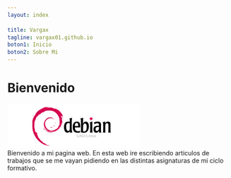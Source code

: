 ```yaml
---
layout: index

title: Vargax	
tagline: vargax01.github.io
boton1: Inicio
boton2: Sobre Mi
---
```

# Bienvenido
![debian](./img/debian_logo.png)
<br>
Bienvenido a mi pagina web. En esta web ire escribiendo articulos de trabajos que se 
me vayan pidiendo en las distintas  asignaturas  de mi ciclo formativo.

